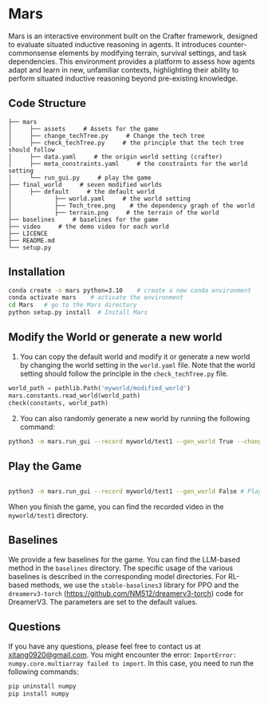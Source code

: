# Mars
Mars is an interactive environment built on the Crafter framework, designed to evaluate situated inductive reasoning in agents. It introduces counter-commonsense elements by modifying terrain, survival settings, and task dependencies. This environment provides a platform to assess how agents adapt and learn in new, unfamiliar contexts, highlighting their ability to perform situated inductive reasoning beyond pre-existing knowledge.

## Code Structure
```
├── mars
│     ├── assets     # Assets for the game
│     ├── change_techTree.py     # Change the tech tree
│     ├── check_techTree.py     # the principle that the tech tree should follow
│     ├── data.yaml     # the origin world setting (crafter)
│     ├── meta_constraints.yaml     # the constraints for the world setting
│     └── run_gui.py     # play the game
├── final_world     # seven modified worlds
│     ├── default     # the default world
│            ├── world.yaml     # the world setting
│            ├── Tech_tree.png    # the dependency graph of the world
│            ├── terrain.png     # the terrain of the world
├── baselines     # baselines for the game 
├── video     # the demo video for each world
├── LICENCE
├── README.md
└── setup.py
```

## Installation

```sh
conda create -n mars python=3.10    # create a new conda environment
conda activate mars    # activate the environment
cd Mars   # go to the Mars directory
python setup.py install  # Install Mars
```

## Modify the World or generate a new world
1) You can copy the default world and modify it or generate a new world by changing the world setting in the `world.yaml` file. Note that the world setting should follow the principle in the `check_techTree.py` file.
```python
world_path = pathlib.Path('myworld/modified_world')
mars.constants.read_world(world_path)
check(constants, world_path)
```
2) You can also randomly generate a new world by running the following command:
```sh
python3 -m mars.run_gui --record myworld/test1 --gen_world True --change_npc True # Generate a new world that only modifies the NPC (cow, zombie, ect) and adhere to the principle.
```
## Play the Game
```sh

python3 -m mars.run_gui --record myworld/test1 --gen_world False # Play the game
```
When you finish the game, you can find the recorded video in the `myworld/test1` directory.

## Baselines
We provide a few baselines for the game. You can find the LLM-based method in the `baselines` directory. The specific usage of the various baselines is described in the corresponding model directories. For RL-based methods, we use the `stable-baselines3` library for PPO and the `dreamerv3-torch` (https://github.com/NM512/dreamerv3-torch) code for DreamerV3. The parameters are set to the default values.

## Questions
If you have any questions, please feel free to contact us at xjtang0920@gmail.com.
You might encounter the error: `ImportError: numpy.core.multiarray failed to import`. In this case, you need to run the following commands:
```sh
pip uninstall numpy
pip install numpy
```
